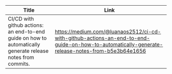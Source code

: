 | Title | Link |
| --- | --- |
| CI/CD with github actions: an end-to-end guide on how to automatically generate release notes from commits. | https://medium.com/@luanaos2512/ci-cd-with-github-actions-an-end-to-end-guide-on-how-to-automatically-generate-release-notes-from-b5e3b64e1656 |
